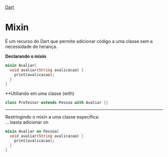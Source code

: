 [Dart](https://github.com/leofds/flutter-class/blob/master/dart/dart.md)

# Mixin

É um recurso do Dart que permite adicionar código a uma classe sem a necessidade de herança.

**Declarando o mixin**

```dart
mixin Avaliar{
  void avaliar(String avalicacao) {
    print(avalicacao);
  }
}
```

**Utiliando em uma classe (with)

```dart
class Professor extends Pessoa with Avaliar {}
```
---
Restringindo o mixin a uma classe específica:\
… basta adicionar on <Classe>

```dart
mixin Avaliar on Pessoa{
  void avaliar(String avalicacao) {
    print(avalicacao);
  }
}
```
